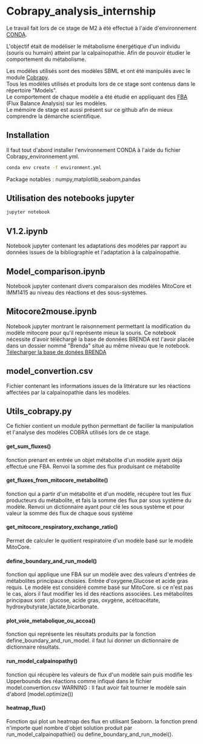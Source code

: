 # Cobrapy_analysis_internship
Le travail fait lors de ce stage de M2 à été effectué à l'aide d'environnement [CONDA](https://docs.conda.io/projects/conda/en/latest/user-guide/install/index.html).

L'objectif était de modéliser le métabolisme énergétique d'un individu (souris ou humain) atteint par la calpaïnopathie. Afin de pouvoir étudier le comportement du  métabolisme.

Les modèles utilisés sont des modèles SBML et ont été manipulés avec le module [Cobrapy](https://cobrapy.readthedocs.io/en/latest/getting_started.html).\
Tous les modèles utilisés et produits lors de ce stage sont contenus dans le répertoire "Models". \
Le comportement de chaque modèle a été étudié en appliquant des [FBA](https://www.ncbi.nlm.nih.gov/pmc/articles/PMC3108565/) (Flux Balance Analysis) sur les  modèles.\
Le mémoire  de stage est aussi présent sur ce github afin de mieux comprendre la démarche scientifique.
## Installation
Il faut tout d'abord installer l'environnement CONDA à l'aide du fichier Cobrapy_environnement.yml.

```bash
conda env create -f environment.yml
```
Package notables : numpy,matplotlib,seaborn,pandas
## Utilisation des notebooks jupyter
```bash
jupyter notebook
```
## V1.2.ipynb
Notebook jupyter contenant les adaptations des modèles par rapport au données issues de la bibliographie et l'adaptation à la calpaïnopathie.
## Model_comparison.ipynb
Notebook jupyter contenant divers comparaison des modèles MitoCore et IMM1415 au niveau des réactions et des sous-systèmes.
## Mitocore2mouse.ipynb
Notebook jupyter montrant le raisonnement permettant la modification du modèle mitocore pour qu'il représente mieux la souris.
Ce notebook nécessite d'avoir téléchargé la base de données BRENDA est l'avoir placée dans un dossier nommé "Brenda" situé au même niveau que le notebook.
[Télecharger la base de donées BRENDA](https://www.brenda-enzymes.org/download_brenda_without_registration.php)
## model_convertion.csv 
Fichier contenant les informations issues de la littérature sur les réactions affectées par la calpaïnopathie dans les modèles.
## Utils_cobrapy.py
Ce fichier contient un module python permettant de facilier la manipulation et l'analyse des modèles COBRA utilisés lors de ce stage.
#### get_sum_fluxes()
fonction prenant en entrée un objet métabolite d'un modèle ayant déja effectué une FBA.
Renvoi la somme des flux produisant ce métabolite
#### get_fluxes_from_mitocore_metabolite()
fonction qui a partir d'un métabolite et d'un modèle, récupère tout les flux producteurs du métabolite, et
fais la somme des flux par sous système du modèle.
Renvoi un dictionnaire ayant pour clé les sous système et pour valeur la somme des flux de chaque sous système
#### get_mitocore_respiratory_exchange_ratio()
Permet de calculer le quotient respiratoire d'un modèle basé sur le modèle MitoCore.
#### define_boundary_and_run_model()
fonction qui applique une FBA sur un modèle avec des valeurs d'entrées de métabolites principaux choisies. Entrée d'oxygene,Glucose et acide gras requis.
Le modèle est considéré comme basé sur MitoCore. si ce n'est pas le cas, alors il faut modifier les id des réactions associées.
Les métabolites principaux sont : glucose, acide gras, oxygène, acétoacétate, hydroxybutyrate,lactate,bicarbonate.
#### plot_voie_metabolique_ou_accoa()
fonction qui représente les résultats produits par la fonction define_boundary_and_run_model.
il faut lui donner un dictionnaire de dictionnaire résultats.
#### run_model_calpainopathy()
fonction qui récupère les valeurs de flux d'un modèle sain puis modifie les Upperbounds des réactions comme infiqué dans le fichier model.convertion.csv 
WARNING : Il faut avoir fait tourner le modèle sain d'abord (model.optimize())
#### heatmap_flux()
Fonction qui plot un heatmap des flux en utilisant Seaborn.
la fonction prend n'importe quel nombre d'objet solution produit par run_model_calpainopathie() ou define_boundary_and_run_model().
